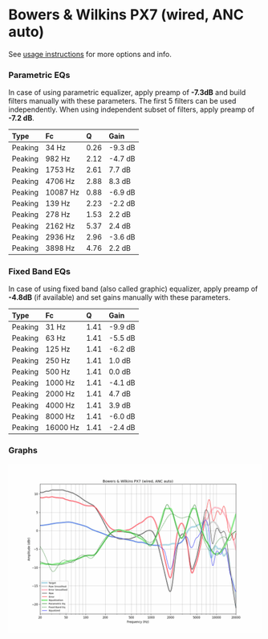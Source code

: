 # Bowers & Wilkins PX7 (wired, ANC auto)
See [usage instructions](https://github.com/jaakkopasanen/AutoEq#usage) for more options and info.

### Parametric EQs
In case of using parametric equalizer, apply preamp of **-7.3dB** and build filters manually
with these parameters. The first 5 filters can be used independently.
When using independent subset of filters, apply preamp of **-7.2 dB**.

| Type    | Fc       |    Q | Gain    |
|:--------|:---------|:-----|:--------|
| Peaking | 34 Hz    | 0.26 | -9.3 dB |
| Peaking | 982 Hz   | 2.12 | -4.7 dB |
| Peaking | 1753 Hz  | 2.61 | 7.7 dB  |
| Peaking | 4706 Hz  | 2.88 | 8.3 dB  |
| Peaking | 10087 Hz | 0.88 | -6.9 dB |
| Peaking | 139 Hz   | 2.23 | -2.2 dB |
| Peaking | 278 Hz   | 1.53 | 2.2 dB  |
| Peaking | 2162 Hz  | 5.37 | 2.4 dB  |
| Peaking | 2936 Hz  | 2.96 | -3.6 dB |
| Peaking | 3898 Hz  | 4.76 | 2.2 dB  |

### Fixed Band EQs
In case of using fixed band (also called graphic) equalizer, apply preamp of **-4.8dB**
(if available) and set gains manually with these parameters.

| Type    | Fc       |    Q | Gain    |
|:--------|:---------|:-----|:--------|
| Peaking | 31 Hz    | 1.41 | -9.9 dB |
| Peaking | 63 Hz    | 1.41 | -5.5 dB |
| Peaking | 125 Hz   | 1.41 | -6.2 dB |
| Peaking | 250 Hz   | 1.41 | 1.0 dB  |
| Peaking | 500 Hz   | 1.41 | 0.0 dB  |
| Peaking | 1000 Hz  | 1.41 | -4.1 dB |
| Peaking | 2000 Hz  | 1.41 | 4.7 dB  |
| Peaking | 4000 Hz  | 1.41 | 3.9 dB  |
| Peaking | 8000 Hz  | 1.41 | -6.0 dB |
| Peaking | 16000 Hz | 1.41 | -2.4 dB |

### Graphs
![](./Bowers%20&%20Wilkins%20PX7%20(wired,%20ANC%20auto).png)